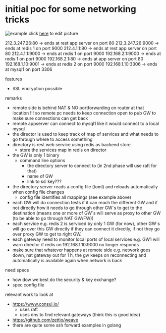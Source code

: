 initial poc for some networking tricks
======================================

![example](https://docs.google.com/drawings/d/1JyMhktMNzaOeIgbkAcNK7DdkV0M17eKoYzw1yxwCOlQ/pub?w=960&h=720)
click [here](https://docs.google.com/drawings/d/1JyMhktMNzaOeIgbkAcNK7DdkV0M17eKoYzw1yxwCOlQ/edit?usp=sharing) to edit picture

212.3.247.26:80 -> ends at rest app server on port 80
212.3.247.26:9000 -> ends at redis 1 on port 9000
212.4.1.1:80 -> ends at rest app server on port 80
212.4.1.1:9000 -> ends at redis 1 on port 9000
192.168.2.1:9000 -> ends at redis 1 on port 9000
192.168.2.1:80 -> ends at app server on port 80
192.168.1.10:9001 -> ends at redis 2 on port 9000
192.168.1.10:3306 -> ends at mysql1 on port 3306

features
- SSL encryption possible

remarks
- remote side is behind NAT & NO portforwarding on router at that location !!! so remote pc needs to keep connection open to pub GW to make sure connections can get back
- remote appserver can connect to mysql1 like it would connect to a local mysql
- the director is used to keep track of map of services and what needs to go through where to access something
- directory is rest web service using redis as backend store 
  - store the services map in redis on director
- the GW is only 1 binary 
  - command line options
    - the directory server to connect to (in 2nd phase will use raft for that)
    - name of GW
    - link to ssl key???
- the directory server reads a config file (toml) and reloads automatically when config file changes
  - config file identifies all mappings (see example above)
- each GW will do connection tests if it can reach the different GW and if not directly how it needs to go through other GW´s to get to the destination (means one or more of GW´s will serve as proxy to other GW (to be able to go through NAT GW/FW))
- each service e.g. redis 2 is serviced by only 1 GW (for now), other GW´s will go over this GW directly if they can connect it directly, if not they go over proxy GW to get to right GW. 
- each gateway need to monitor local ports of local services e.g. GW1 will warn director if redis on 192.168.1.10:9000 no longer responds
- make sure that whatever happens at remote side e.g. network goes down, nat gateway out for 1 h, the gw keeps on reconnecting and automatically is available again when network is back

need specs
- how dow we best do the security & key exchange?
- spec config file

relevant work to look at
- https://www.consul.io/
  - uses raft
  - uses dns to find relevant gateways (think this is good idea)
- https://github.com/zettio/weave
- there are quite some ssh forward examples in golang
